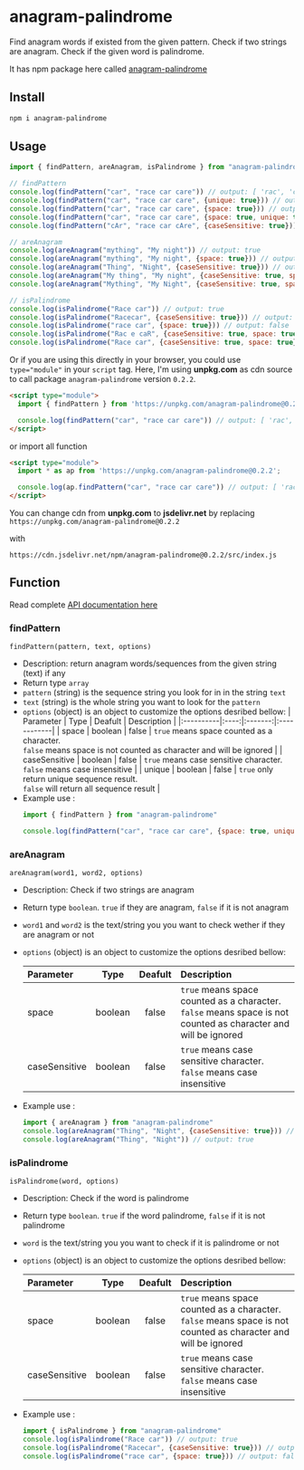 # anagram-palindrome

Find anagram words if existed from the given pattern. Check if two strings are anagram. Check if the given word is palindrome.

It has npm package here called [anagram-palindrome](https://www.npmjs.com/package/anagram-palindrome)

## Install
```sh
npm i anagram-palindrome
```

## Usage
```javascript
import { findPattern, areAnagram, isPalindrome } from "anagram-palindrome"

// findPattern
console.log(findPattern("car", "race car care")) // output: [ 'rac', 'car', 'arc', 'rca', 'car' ]
console.log(findPattern("car", "race car care", {unique: true})) // output: [ 'rac', 'car', 'arc', 'rca' ]
console.log(findPattern("car", "race car care", {space: true})) // output: [ 'rac', 'car', 'car' ]
console.log(findPattern("car", "race car care", {space: true, unique: true})) // output: [ 'rac', 'car' ]
console.log(findPattern("cAr", "race car cAre", {caseSensitive: true})) // output: [ 'rcA', 'cAr' ]

// areAnagram
console.log(areAnagram("mything", "My night")) // output: true
console.log(areAnagram("mything", "My night", {space: true})) // output: false
console.log(areAnagram("Thing", "Night", {caseSensitive: true})) // output: false
console.log(areAnagram("My thing", "My night", {caseSensitive: true, space: true})) // output: true
console.log(areAnagram("Mything", "My Night", {caseSensitive: true, space: true})) // output: false

// isPalindrome
console.log(isPalindrome("Race car")) // output: true
console.log(isPalindrome("Racecar", {caseSensitive: true})) // output: false
console.log(isPalindrome("race car", {space: true})) // output: false
console.log(isPalindrome("Rac e caR", {caseSensitive: true, space: true})) // output: true
console.log(isPalindrome("Race car", {caseSensitive: true, space: true})) // output: false
```
Or if you are using this directly in your browser, you could use `type="module"` in your `script` tag. Here, I'm using **unpkg.com** as cdn source to call package `anagram-palindrome` version `0.2.2`.

```html
<script type="module">
  import { findPattern } from 'https://unpkg.com/anagram-palindrome@0.2.2';

  console.log(findPattern("car", "race car care")) // output: [ 'rac', 'car', 'arc', 'rca', 'car' ]
</script>
```
or import all function
```html
<script type="module">
  import * as ap from 'https://unpkg.com/anagram-palindrome@0.2.2';

  console.log(ap.findPattern("car", "race car care")) // output: [ 'rac', 'car', 'arc', 'rca', 'car' ]
</script>
```
You can change cdn from **unpkg.com** to **jsdelivr.net** by replacing 
`https://unpkg.com/anagram-palindrome@0.2.2`

with

`https://cdn.jsdelivr.net/npm/anagram-palindrome@0.2.2/src/index.js`

## Function
Read complete [API documentation here](https://fajarbc.github.com/anagram-palindrome/out/index.html)

### findPattern
```findPattern(pattern, text, options)```
- Description: return anagram words/sequences from the given string (text) if any
- Return type `array`
- `pattern` (string) is the sequence string you look for in in the string `text`
- `text` (string) is the whole string you want to look for the `pattern`
- `options` (object) is an object to customize the options desribed bellow:
  | Parameter | Type | Deafult | Description |
  |:----------|:----:|:-------:|:------------|
  | space | boolean | false | `true` means space counted as a character.<br> `false` means space is not counted as character and will be ignored |
  | caseSensitive | boolean | false | `true` means case sensitive character.<br> `false` means case insensitive |
  | unique | boolean | false | `true` only return unique sequence result.<br> `false` will return all sequence result |
- Example use :
    ```javascript
    import { findPattern } from "anagram-palindrome"

    console.log(findPattern("car", "race car care", {space: true, unique: true})) // output: [ 'rac', 'car' ]
    ```

### areAnagram
```areAnagram(word1, word2, options)```
- Description: Check if two strings are anagram
- Return type `boolean`. `true` if they are anagram, `false` if it is not anagram
- `word1` and `word2` is the text/string you you want to check wether if they are anagram or not
- `options` (object) is an object to customize the options desribed bellow:

  | Parameter | Type | Deafult | Description |
  |:----------|:----:|:-------:|:------------|
  | space | boolean | false | `true` means space counted as a character.<br> `false` means space is not counted as character and will be ignored |
  | caseSensitive | boolean | false | `true` means case sensitive character.<br> `false` means case insensitive |
- Example use :
    ```javascript
    import { areAnagram } from "anagram-palindrome"
    console.log(areAnagram("Thing", "Night", {caseSensitive: true})) // output: false
    console.log(areAnagram("Thing", "Night")) // output: true
    ```

### isPalindrome
```isPalindrome(word, options)```
- Description: Check if the word is palindrome
- Return type `boolean`. `true` if the word palindrome, `false` if it is not palindrome
- `word` is the text/string you you want to check if it is palindrome or not
- `options` (object) is an object to customize the options desribed bellow:

  | Parameter | Type | Deafult | Description |
  |:----------|:----:|:-------:|:------------|
  | space | boolean | false | `true` means space counted as a character.<br> `false` means space is not counted as character and will be ignored |
  | caseSensitive | boolean | false | `true` means case sensitive character.<br> `false` means case insensitive |
- Example use :
    ```javascript
    import { isPalindrome } from "anagram-palindrome"
    console.log(isPalindrome("Race car")) // output: true
    console.log(isPalindrome("Racecar", {caseSensitive: true})) // output: false
    console.log(isPalindrome("race car", {space: true})) // output: false
    ```
